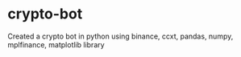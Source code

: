 # crypto-bot
Created a crypto bot in python using binance, ccxt, pandas, numpy, mplfinance, matplotlib library
